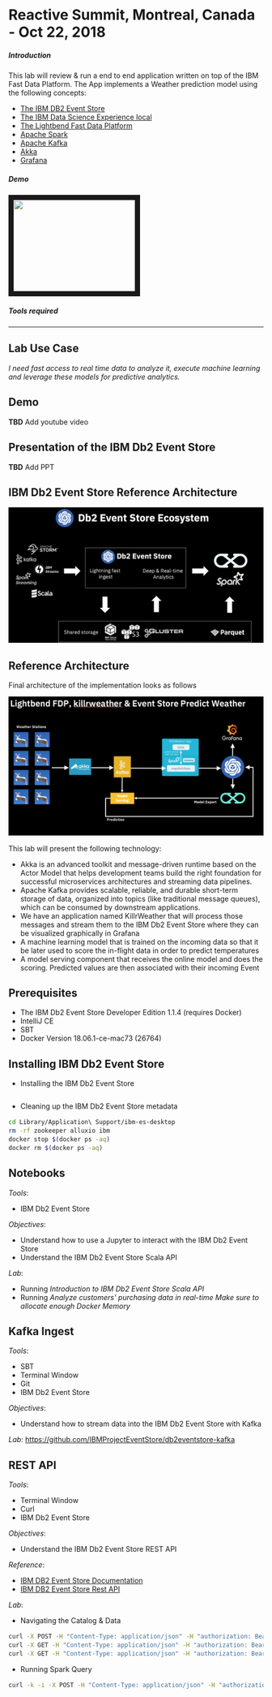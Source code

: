 # Reactive Summit, Montreal, Canada - Oct 22, 2018

##### Introduction
This lab will review & run a end to end application written on top of the IBM Fast Data Platform. The App implements a Weather prediction model using the following concepts:
* [The IBM DB2 Event Store](https://www.ibm.com/support/knowledgecenter/en/SSGNPV_1.1.2/eventstore/welcome.html)
* [The IBM Data Science Experience local](https://datascience.ibm.com/local)
* [The Lightbend Fast Data Platform](https://www.lightbend.com/products/fast-data-platform)
* [Apache Spark](http://spark.apache.org)
* [Apache Kafka](http://kafka.apache.org)
* [Akka](https://akka.io/)
* [Grafana](https://grafana.com/)

##### Demo
<a href="https://youtu.be/q9LmWtZAAdU" target="_blank"><img src="http://img.youtube.com/vi/YOUTUBE_VIDEO_ID_HERE/0.jpg" width="240" height="180" border="10" /></a>

##### Tools required

---


## Lab Use Case

_I need fast access to real time data to analyze it, execute machine learning and leverage these models for predictive analytics._

## Demo

**TBD** Add youtube video 

## Presentation of the IBM Db2 Event Store

**TBD** Add PPT

## IBM Db2 Event Store Reference Architecture

![](db2eventstore.png)

## Reference Architecture

Final architecture of the implementation looks as follows

![](overallArchitecture.png)

This lab will present the following technology:
- Akka is an advanced toolkit and message-driven runtime based on the Actor Model that helps development teams build the right foundation for successful microservices architectures and streaming data pipelines.
- Apache Kafka provides scalable, reliable, and durable short-term storage of data, organized into topics (like traditional message queues), which can be consumed by downstream applications.
- We have an application named KillrWeather that will process those messages and stream them to the IBM Db2 Event Store where they can be visualized graphically in Grafana
- A machine learning model that is trained on the incoming data so that it be later used to score the in-flight data in order to predict temperatures
- A model serving component that receives the online model and does the scoring. Predicted values are then associated with their incoming Event

## Prerequisites

* The IBM Db2 Event Store Developer Edition 1.1.4 (requires Docker)
* IntelliJ CE
* SBT
* Docker Version 18.06.1-ce-mac73 (26764)

## Installing IBM Db2 Event Store

* Installing the IBM Db2 Event Store
```bash
```

* Cleaning up the IBM Db2 Event Store metadata
```bash
cd Library/Application\ Support/ibm-es-desktop
rm -rf zookeeper alluxio ibm
docker stop $(docker ps -aq)
docker rm $(docker ps -aq)
```

## Notebooks

*Tools*: 
* IBM Db2 Event Store

*Objectives*: 
* Understand how to use a Jupyter to interact with the IBM Db2 Event Store
* Understand the IBM Db2 Event Store Scala API

*Lab*:
* Running *Introduction to IBM Db2 Event Store Scala API*
* Running *Analyze customers' purchasing data in real-time*
_Make sure to allocate enough Docker Memory_

## Kafka Ingest

*Tools*: 
* SBT
* Terminal Window
* Git
* IBM Db2 Event Store

*Objectives*:
* Understand how to stream data into the IBM Db2 Event Store with Kafka

*Lab*:
https://github.com/IBMProjectEventStore/db2eventstore-kafka

## REST API

*Tools*: 
* Terminal Window
* Curl
* IBM Db2 Event Store

*Objectives*:
* Understand the IBM Db2 Event Store REST API

*Reference*:
* [IBM DB2 Event Store Documentation](https://www.ibm.com/support/knowledgecenter/en/SSGNPV_1.1.2/eventstore/welcome.html)
* [IBM DB2 Event Store Rest API](https://www.ibm.com/support/knowledgecenter/en/SSGNPV_1.1.2/eventstore/develop/rest-api.html)

*Lab*:
* Navigating the Catalog & Data
```bash
curl -X POST -H "Content-Type: application/json" -H "authorization: Bearer token" 'http://0.0.0.0:9991/com/ibm/event/api/v1/init/engine?engine=173.19.0.1:1100&rContext=Desktop'
curl -X GET -H "Content-Type: application/json" -H "authorization: Bearer token" http://0.0.0.0:9991/com/ibm/event/api/v1/oltp/databases
curl -X GET -H "Content-Type: application/json" -H "authorization: Bearer token" http://0.0.0.0:9991/com/ibm/event/api/v1/oltp/tables?databaseName=TESTDB
```

* Running Spark Query
```bash
curl -k -i -X POST -H "Content-Type: application/json" -H "authorization: Bearer token" --data "{\"sql\": \"select * from ReviewTable\"}" "http://0.0.0.0:9991/com/ibm/event/api/v1/spark/sql?databaseName=TESTDB&tableName=ReviewTable&format=json"
```

